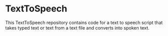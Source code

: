 # TextToSpeech

This TextToSpeech repository contains code for a text to speech script that takes typed text or text from a text file and converts into spoken text.
